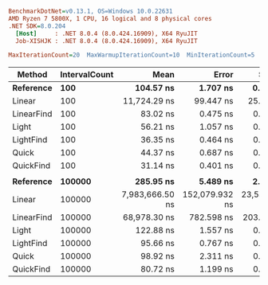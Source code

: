 ``` ini

BenchmarkDotNet=v0.13.1, OS=Windows 10.0.22631
AMD Ryzen 7 5800X, 1 CPU, 16 logical and 8 physical cores
.NET SDK=8.0.204
  [Host]     : .NET 8.0.4 (8.0.424.16909), X64 RyuJIT
  Job-XISHJK : .NET 8.0.4 (8.0.424.16909), X64 RyuJIT

MaxIterationCount=20  MaxWarmupIterationCount=10  MinIterationCount=5  

```
|     Method | IntervalCount |            Mean |          Error |        StdDev |     Ratio | RatioSD |  Gen 0 | Allocated |
|----------- |-------------- |----------------:|---------------:|--------------:|----------:|--------:|-------:|----------:|
|  **Reference** |           **100** |       **104.57 ns** |       **1.707 ns** |      **0.758 ns** |      **1.00** |    **0.00** | **0.0206** |     **347 B** |
|     Linear |           100 |    11,724.29 ns |      99.447 ns |     25.826 ns |    112.27 |    0.99 | 0.4883 |   8,448 B |
| LinearFind |           100 |        83.02 ns |       0.475 ns |      0.123 ns |      0.79 |    0.01 |      - |       1 B |
|      Light |           100 |        56.21 ns |       1.057 ns |      0.164 ns |      0.54 |    0.00 | 0.0050 |      84 B |
|  LightFind |           100 |        36.35 ns |       0.464 ns |      0.120 ns |      0.35 |    0.00 |      - |         - |
|      Quick |           100 |        44.37 ns |       0.687 ns |      0.106 ns |      0.43 |    0.00 | 0.0050 |      84 B |
|  QuickFind |           100 |        31.14 ns |       0.401 ns |      0.104 ns |      0.30 |    0.00 |      - |         - |
|            |               |                 |                |               |           |         |        |           |
|  **Reference** |        **100000** |       **285.95 ns** |       **5.489 ns** |      **2.437 ns** |      **1.00** |    **0.00** | **0.0645** |   **1,082 B** |
|     Linear |        100000 | 7,983,666.50 ns | 152,079.932 ns | 23,534.538 ns | 28,079.50 |  111.41 |      - |   8,601 B |
| LinearFind |        100000 |    68,978.30 ns |     782.598 ns |    203.238 ns |    241.98 |    1.92 |      - |       1 B |
|      Light |        100000 |       122.88 ns |       1.557 ns |      0.241 ns |      0.43 |    0.00 | 0.0051 |      86 B |
|  LightFind |        100000 |        95.66 ns |       0.767 ns |      0.199 ns |      0.34 |    0.00 |      - |         - |
|      Quick |        100000 |        98.92 ns |       2.311 ns |      0.358 ns |      0.35 |    0.00 | 0.0051 |      86 B |
|  QuickFind |        100000 |        80.72 ns |       1.199 ns |      0.311 ns |      0.28 |    0.00 |      - |         - |
